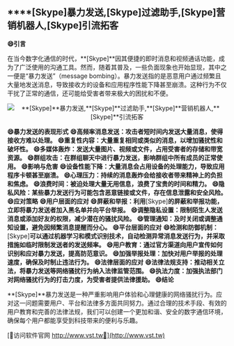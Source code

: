 ## ****[Skype]**暴力发送,**[Skype]**过滤助手,**[Skype]**营销机器人,**[Skype]**引流拓客**
**😄引言**

在当今数字化通信的时代，**[Skype]**因其便捷的即时消息和视频通话功能，成为了广泛使用的沟通工具。然而，随着其普及，一些负面现象也开始显现，其中之一便是“暴力发送”（message bombing）。暴力发送指的是恶意用户通过频繁且大量地发送消息，导致接收方的设备和应用程序性能下降甚至崩溃。这种行为不仅干扰了正常的通信，还可能给受害者带来极大的困扰和不便。

 <center><img src="https://vst.tw/MP4/tuiguang/png/6.png" alt="**[Skype]**暴力发送,**[Skype]**过滤助手,**[Skype]**营销机器人,**[Skype]**引流拓客"></center>

**😄暴力发送的表现形式**
**😄高频率消息发送：攻击者短时间内发送大量消息，使得接收方难以处理。**
**😄重复性内容：大量重复相同或类似的消息，以增加骚扰性和破坏性。**
**😄多媒体轰炸：发送大量图片、视频或文件，占用受害者的存储和带宽资源。**
**😄群组攻击：在群组聊天中进行暴力发送，影响群组中所有成员的正常使用。**
**😄影响与危害**
**😄设备性能下降：大量消息会占用设备的处理能力，导致应用程序卡顿甚至崩溃。**
**😄心理压力：持续的消息轰炸会给接收者带来精神上的负担和焦虑。**
**😄浪费时间：被迫处理大量无用信息，浪费了宝贵的时间和精力。**
**😄隐私风险：某些暴力发送行为可能包含恶意链接或文件，存在信息泄露和安全风险。**
**😄应对策略**
**😄用户层面的应对**
**😄屏蔽和举报：利用**[Skype]**的屏蔽和举报功能，立即将暴力发送者加入黑名单并向平台举报。**
**😄调整隐私设置：限制陌生人发送消息或添加好友的权限，减少潜在的骚扰风险。**
**😄管理通知：及时关闭或调整通知设置，避免因频繁消息提醒而分心。**
**😄平台层面的应对**
**😄检测和防御机制：**[Skype]**可以通过机器学习和模式识别技术，自动检测异常消息发送行为，并采取措施如临时限制发送者的发送频率。**
**😄用户教育：通过官方渠道向用户宣传如何识别和应对暴力发送，提高防范意识。**
**😄加强举报处理：加快对用户举报的处理速度，确保及时制止违法行为。**
**😄法律层面的应对**
**😄法律法规支持：推动相关立法，将暴力发送等网络骚扰行为纳入法律监管范围。**
**😄执法力度：加强执法部门对网络骚扰行为的打击力度，为受害者提供法律援助。**
**😄结论**

**[Skype]**暴力发送是一种严重影响用户体验和心理健康的网络骚扰行为。应对这一问题需要用户、平台和法律多方面共同努力。通过合理的技术手段、有效的用户教育和完善的法律法规，我们可以创建一个更加和谐、安全的数字通信环境，确保每个用户都能享受到科技带来的便利与乐趣。


[👻访问软件官网 http://www.vst.tw👻](http://www.vst.tw)

